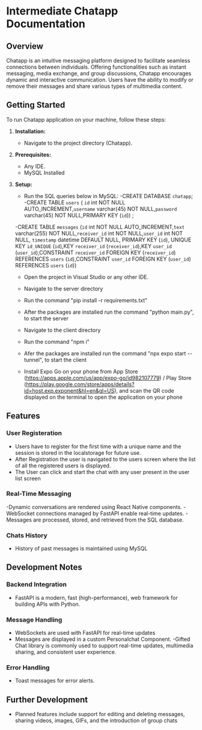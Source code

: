 # Intermediate Chatapp Documentation

## Overview

Chatapp is an intuitive messaging platform designed to facilitate seamless connections between individuals. Offering functionalities such as instant messaging, media exchange, and group discussions, Chatapp encourages dynamic and interactive communication. Users have the ability to modify or remove their messages and share various types of multimedia content.

## Getting Started

To run Chatapp application on your machine, follow these steps:

1. **Installation:**
    - Navigate to the project directory (Chatapp).

2. **Prerequisites:**
    - Any IDE.
    - MySQL Installed

3. **Setup:**
    - Run the SQL queries below in MySQL:
    -CREATE DATABASE `chatapp`;
    -CREATE TABLE `users` ( `id` int NOT NULL AUTO_INCREMENT,`username` varchar(45) NOT NULL,`password` varchar(45) NOT NULL,PRIMARY KEY (`id`)) ;

    -CREATE TABLE `messages` (`id` int NOT NULL AUTO_INCREMENT,`text` varchar(255) NOT NULL,`receiver_id` int NOT NULL,`user_id` int NOT NULL, `timestamp` datetime DEFAULT NULL, PRIMARY KEY (`id`), UNIQUE KEY `id_UNIQUE` (`id`),KEY `receiver_id` (`receiver_id`),KEY `user_id` (`user_id`),CONSTRAINT `receiver_id` FOREIGN KEY (`receiver_id`) REFERENCES `users` (`id`),CONSTRAINT `user_id` FOREIGN KEY (`user_id`) REFERENCES `users` (`id`))


    - Open the project in Visual Studio or any other IDE.

    - Navigate to the server directory
    - Run the command "pip install -r requirements.txt"
    - After the packages are installed run the command "python main.py", to start the server

    - Navigate to the client directory
    - Run the command "npm i"
    - Afer the packages are installed run the command "npx expo start --tunnel", to start the client
    - Install Expo Go on your phone from App Store (https://apps.apple.com/us/app/expo-go/id982107779) / Play Store (https://play.google.com/store/apps/details?id=host.exp.exponent&hl=en&gl=US), and scan the QR code displayed on the terminal to open the application on your phone
    

## Features

### User Registeration

- Users have to register for the first time with a unique name and the session is stored in the localstorage for future use.
- After Registration the user is navigated to the users screen where the list of all the registered users is displayed.
- The User can click and start the chat with any user present in the user list screen

### Real-Time Messaging

-Dynamic conversations are rendered using React Native components.
-WebSocket connections managed by FastAPI enable real-time updates.
-Messages are processed, stored, and retrieved from the SQL database.

### Chats History

- History of past messages is maintained using MySQL 


## Development Notes

### Backend Integration

- FastAPI is a modern, fast (high-performance), web framework for building APIs with Python.

### Message Handling

- WebSockets are used with FastAPI for real-time updates
- Messages are displayed in a custom Personalchat Component.
-Gifted Chat library is commonly used to support real-time updates, multimedia sharing, and consistent user experience.

### Error Handling

- Toast messages for error alerts.

## Further Development

- Planned features include support for editing and deleting messages, sharing videos, images, GIFs, and the introduction of group chats
